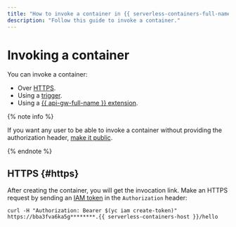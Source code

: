 ```yaml
---
title: "How to invoke a container in {{ serverless-containers-full-name }}"
description: "Follow this guide to invoke a container."
---
```


# Invoking a container

You can invoke a container:
* Over [HTTPS](#https).
* Using a [trigger](../concepts/trigger/index.md).
* Using a [{{ api-gw-full-name }} extension](../../api-gateway/concepts/extensions/containers.md).

{% note info %}

If you want any user to be able to invoke a container without providing the authorization header, [make it public](./container-public.md).

{% endnote %}

## HTTPS {#https}

After creating the container, you will get the invocation link. Make an HTTPS request by sending an [IAM token](../../iam/concepts/authorization/iam-token.md) in the `Authorization` header:

```
curl -H "Authorization: Bearer $(yc iam create-token)" https://bba3fva6ka5g********.{{ serverless-containers-host }}/hello
```
